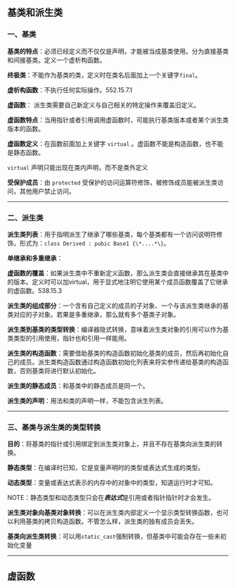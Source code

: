 ## 基类和派生类

 ### 一、基类

 **基类的特点**：必须已经定义而不仅仅是声明，才能被当成基类使用。分为直接基类和间接基类。定义一个虚析构函数。 

 **终极类**：不能作为基类的类，定义时在类名后面加上一个关键字`final`。 

 **虚析构函数**：不执行任何实际操作。552.15.7.1 

 **虚函数**：   派生类需要自己新定义与自己相关的特定操作来覆盖旧定义。 

 **虚函数特点**：当用指针或者引用调用虚函数时，可能执行基类版本或者某个派生类版本的函数。 

 **虚函数定义**：在函数前面加上关键字 `virtual` 。虚函数不能是构造函数，也不能是静态函数。 

   `virtual` 声明只能出现在类内声明，而不是类外定义  

 **受保护成员**：由 `protected` 受保护的访问运算符修饰，被修饰成员能被派生类访问，其他用户禁止访问。 

---

### 二、派生类

 **派生类列表**：用于指明派生了继承了哪些基类，每个基类都有一个访问说明符修饰，形式为：`class Derived : pubic Base1 {\*....*\}`。

 **单继承和多重继承**：

 **虚函数的覆盖**：如果派生类中不重新定义函数，那么派生类会直接继承其在基类中的版本。定义时可以加virtual，用于显式地注明它使用某个成员函数覆盖了它继承的虚函数。538.15.3

 **派生类的组成部分**：一个含有自己定义的成员的子对象、一个与该派生类继承的基类对应的子对象。若果是多重继承，那么就有多个基类子对象。

 **派生类到基类的类型转换**：编译器隐式转换，意味着派生类对象的引用可以作为基类类型的引用使用，指针也和引用一样能用。

 **派生类的构造函数**：需要借助基类的构造函数初始化基类的成员，然后再初始化自己的成员。派生类构造函数通过构造函数初始化列表来将实参传递给基类的构造函数，否则基类将进行默认初始化。

 **派生类的静态成员**：和基类中的静态成员是同一个。

 **派生类的声明**：用法和类的声明一样，不能包含派生列表。

---

### 三、基类与派生类的类型转换

 **目的**：将基类的指针或引用绑定到派生类对象上，并且不存在基类向派生类的转换。

 **静态类型**：在编译时已知，它是变量声明时的类型或表达式生成的类型。

 **动态类型**：变量或表达式表示的内存中的对象中的类型，知道运行时才可知。

 NOTE：静态类型和动态类型只会在***表达式***是引用或者指针指针时才会发生。

 **派生类对象向基类对象转换**：可以在派生类内部定义一个显示类型转换函数，也可以利用基类的拷贝构造函数。不管怎么样，派生类的独有成员会丢失。

 **基类向派生类转换**：可以用`static_cast`强制转换，但基类中可能会存在一些未初始化变量

---

## 虚函数

 